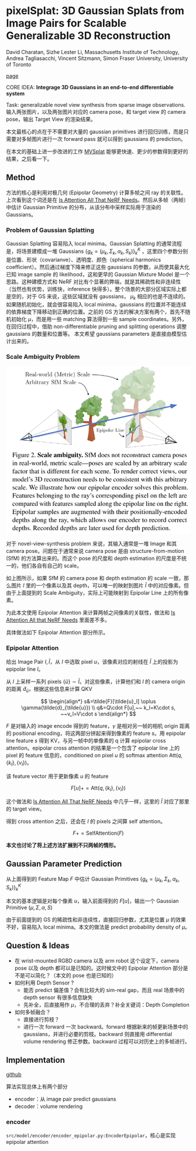 # pixelSplat: 3D Gaussian Splats from Image Pairs for Scalable Generalizable 3D Reconstruction
David Charatan, Sizhe Lester Li, Massachusetts Institute of Technology, Andrea Tagliasacchi, Vincent Sitzmann, Simon Fraser University, University of Toronto

[page](https://davidcharatan.com/pixelsplat/)

CORE IDEA: **Integrage 3D Gaussians in an end-to-end differentiable system**

Task: generalizable novel view synthesis from sparse image observations. 输入两张图片，以及两张图片对应的 camera pose，和 target view 的 camera pose，输出 Target View 的渲染结果。

本文最核心的点在于不需要对大量的 gaussian primitives 进行回归训练，而是只需要对多帧图片进行一次 forward pass 就可以得到 gaussians 的 prediction。

在本文的基础上进一步改进的工作 [MVSplat](https://github.com/donydchen/mvsplat) 能够更快速、更少的参数得到更好的结果，之后看一下。

## Method
方法的核心是利用对极几何 (Epipolar Geometry) 计算多帧之间 ray 的关联性。上次看到这个词还是在 [Is Attention All That NeRF Needs](./[2023%20ICLR]%20Is%20Attention%20All%20That%20NeRF%20Needs.md)。然后从多帧（两帧）中估计 Gaussian Primitive 的分布，从该分布中采样实际用于渲染的 Gaussians。

### Problem of Gaussian Splatting

Gaussian Splatting 容易陷入 local minima。Gaussian Splatting 的通常流程是，将场景建模成一堆 Gaussians $\{g_k = (\mu_k,\Sigma_k,\alpha_k,S_k)\}_k^K$ ，这里四个参数分别是位置、形状（covarianve）、透明度、颜色（spherical harmonics coefficient）。然后通过梯度下降来修正这些 gaussians 的参数，从而使其最大化已知 image sample 的 likelihood，这和更早的 Gaussian Mixture Model 是一个思路。这种建模方式和 NeRF 对比有个显著的弊端，就是其稀疏性和非连续性（当然也有优势，训练快，inference 快得多）。整个场景的大部分区域实际上都是空的，对于 GS 来说，这些区域就没有 gaussians， $\mu_k$ 相应的也是不连续的。如果随机初始化，就会很容易陷入 local minima，gaussians 的位置并不能连续的依靠梯度下降移动到正确的位置。之前的 GS 方法的解决方案有两个，首先不随机初始化 $\mu$，而是用一些 matching 算法得到一些 sample coordinates。另外，在回归过程中，借助 non-differentiable pruning and splitting operations 调整 gaussians 的数量和位置等。
本文希望 gaussians parameters 是直接由模型估计出来的。

### Scale Ambiguity Problem

![pixelSplat1](../imgs/pixelSplat1.png)

对于 novel-view-synthesis problem 来说，其输入通常是一堆 Image 和其 camera pose。问题在于通常来说 camera pose 是由 structure-from-motion (SfM) 的方法算出来的。而这个 pose 的尺度和 depth estimation 的尺度是不统一的，他们各自有自己的 scale。

如上图所示，如果 SfM 的 camera pose 和 depth estimation 的 scale 一致，那么图片 $I$ 里的一个像素以及其 depth，可以唯一的映射到图片 $\tilde{I}$ 中的对应像素。但由于上面提到的 Scale Ambiguity，实际上可能映射到 Epipolar Line 上的所有像素。

为此本文使用 Epipolar Attention 来计算两帧之间像素的关联性，做法和 [Is Attention All that NeRF Needs](./[2023%20ICLR]%20Is%20Attention%20All%20That%20NeRF%20Needs.md) 里面差不多。

具体做法如下 Epipolar Attention 部分所示。

### Epipolar Attention

给出 Image Pair $I,\tilde{I}$，从 $I$ 中选取 pixel $u$，该像素对应的射线在 $\tilde{I}$ 上的投影为 epipolar line $l$。

从 $l$ 上采样一系列 pixels $\{\tilde{u}\}\sim \tilde{I}$。对这些像素，计算他们和 $I$ 的 camera origin 的距离 $\tilde{d}_{\tilde{u}}$，根据这些信息来计算 QKV

$$
\begin{align*}
s&=\tilde{F}[\tilde{u}_l] \oplus \gamma(\tilde{d}_{\tilde{u}}) \\
q&=Q\cdot F[u],~~ k_l=K\cdot s, ~~v_l=V\cdot s
\end{align*}
$$

$F$ 是对输入的 image encode 得到的 feature，$\gamma$ 是相对另一帧的相机 origin 距离的 positional encoding，将这两部分拼起来得到像素的 feature $s$。用 epipolar line feature $s$ 得到 KV，与另一帧中的单像素的 q 计算 epipolar cross attention。epipolar cross attention 的结果是一个包含了 epipolar line 上的 pixel 的 feature 信息的，conditioned on pixel $u$ 的 softmax attention $\text{Att}(q,\{k_l\}, \{v_l\})$。

该 feature vector 用于更新像素 $u$ 的 feature

$$F[u] += \text{Att}(q,\{k_l\}, \{v_l\})$$

这个做法和 [Is Attention All That NeRF Needs](./[2023%20ICLR]%20Is%20Attention%20All%20That%20NeRF%20Needs.md) 中几乎一样，这里的 $\tilde{I}$ 对应了那里的 target view。

得到 cross attention 之后，还会在 $I$ 的 pixels 之间算 self attention。

$$F+=\text{SelfAttention}(F)$$

**本文也讨论了将上述方法扩展到不只两帧的情形。**

## Gaussian Parameter Prediction

从上面得到的 Feature Map $F$ 中估计 Gaussian Primitives $\{g_k=(\mu_k, \Sigma_k,\alpha_k,S_k)\}_k^K$

本文的基本逻辑是对每个像素 $u$，输入前面得到的 $F[u]$，输出一个 Gaussian Primitive $(\mu,\Sigma,\alpha,S)$

由于前面提到的 GS 的稀疏性和非连续性，直接回归参数，尤其是位置 $\mu$ 的效果不好，容易陷入 local minima。本文的做法是 predict probability density of $\mu$。

## Question & Ideas

- 在 wrist-mounted RGBD camera 以及 arm robot 这个设定下，camera pose 以及 depth 都可以是已知的。这时候文中的 Epipolar Attention 部分是不是可以简化？（本文的 pose 也是已知的）
- 如何利用 Depth Sensor ? 
  - 能否 predict 偏差值？会有比较大的 sim-real gap，而且 real 场景中的 depth sensor 有很多信息缺失
  - 先补全，后直接用作 $\mu$，不合理的丢弃？补全关键词：Depth Completion
- 如何多帧融合？
  - 直接进行剪枝？
  - 进行一次 forward 一次 backward。forward 根据新来的帧更新场景中的 gaussians，并进行必要的剪枝。backward 则直接用 differential volume rendering 修正参数。backward 过程可以对历史上的多帧进行。

## Implementation
[github](https://github.com/dcharatan/pixelsplat)

算法实现总体上有两个部分
- encoder：从 image pair predict gaussians
- decoder：volume rendering

### encoder
`src/model/encoder/encoder_epipolar.py:EncoderEpipolar`，核心是实现 epipolar attention